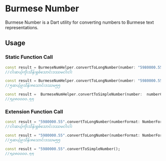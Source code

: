 # Burmese Number

Burmese Number is a Dart utility for converting numbers to Burmese text representations.


## Usage

### Static Function Call

```dart
const result = BurmeseNumHelper.convertToLongNumber(number: "5980000.55", numberFormat: NumberFormat.plainText);
//ငါးဆယ့်ကိုးသိန်းရှစ်သောင်းဒဿမငါးငါး

const result = BurmeseNumHelper.convertToLongNumber(number: "5980000.55", numberFormat: NumberFormat.numberInText);
//၅ဆယ့်၉သိန်း၈သောင်းဒဿမ၅၅

const result =  BurmeseNumHelper.convertToSimpleNumber(number:  numberController.text);
//၅၉၈၀၀၀၀.၅၅
```

### Extension Function Call

```dart
const result = "5980000.55".convertToLongNumber(numberFormat: NumberFormat.plainText);
//ငါးဆယ့်ကိုးသိန်းရှစ်သောင်းဒဿမငါးငါး

const result = "5980000.55".convertToLongNumber(numberFormat: NumberFormat.numberInText);
//၅ဆယ့်၉သိန်း၈သောင်းဒဿမ၅၅

const result = "5980000.55".convertToSimpleNumber();
//၅၉၈၀၀၀၀.၅၅
```


